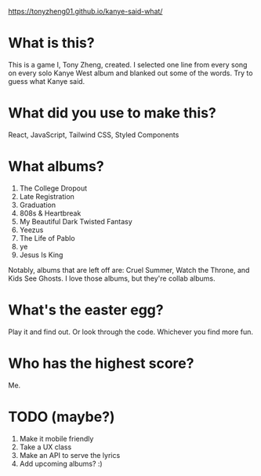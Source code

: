 https://tonyzheng01.github.io/kanye-said-what/

# What is this?
This is a game I, Tony Zheng, created. I selected one line from every song on every solo Kanye West album and blanked out some of the words. Try to guess what Kanye said.

# What did you use to make this?
React, JavaScript, Tailwind CSS, Styled Components

# What albums?
1. The College Dropout
2. Late Registration
3. Graduation
4. 808s & Heartbreak
5. My Beautiful Dark Twisted Fantasy
6. Yeezus
7. The Life of Pablo
8. ye
9. Jesus Is King

Notably, albums that are left off are: Cruel Summer, Watch the Throne, and Kids See Ghosts.
I love those albums, but they're collab albums.

# What's the easter egg?
Play it and find out. Or look through the code. Whichever you find more fun.

# Who has the highest score?
Me.

# TODO (maybe?)
1. Make it mobile friendly
2. Take a UX class
3. Make an API to serve the lyrics
4. Add upcoming albums? :)
